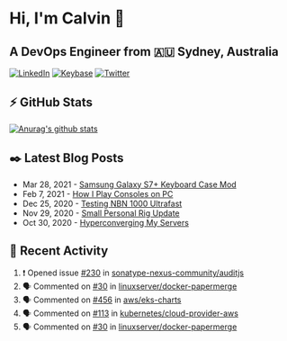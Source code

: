 # Hi, I'm Calvin 🍭
## A DevOps Engineer from 🇦🇺 Sydney, Australia</h3>

[![LinkedIn](https://img.shields.io/badge/-c–bui-0077B5?style=flat-square&labelColor=0077B5&logo=LinkedIn&logoColor=white)](https://www.linkedin.com/in/c-bui/)
[![Keybase](https://img.shields.io/badge/-calvinbui-ff6f21?style=flat-square&labelColor=ff6f21&logo=Keybase&logoColor=white)](https://keybase.io/calvinbui)
[![Twitter](https://img.shields.io/badge/-ASAPCalvin-1DA1F2?style=flat-square&labelColor=1DA1F2&logo=Twitter&logoColor=white)](https://twitter.com/ASAPCalvin)

<!-- https://github.com/rishavanand/github-profilinator -->
## ⚡ GitHub Stats
[![Anurag's github stats](https://github-readme-stats.vercel.app/api?username=calvinbui&count_private=true&hide_title=true)](https://github.com/anuraghazra/github-readme-stats)

<!-- https://github.com/gautamkrishnar/blog-post-workflow -->
## ✒️ Latest Blog Posts

<!-- BLOG-POST-LIST:START -->
- Mar 28, 2021 - [Samsung Galaxy S7+ Keyboard Case Mod](https://calvin.me/samsung-galaxy-tab-s7-plus-keyboard-case-mod)
- Feb 7, 2021 - [How I Play Consoles on PC](https://calvin.me/how-i-play-consoles-on-pc)
- Dec 25, 2020 - [Testing NBN 1000 Ultrafast](https://calvin.me/testing-nbn-1000-ultrafast)
- Nov 29, 2020 - [Small Personal Rig Update](https://calvin.me/small-personal-rig-update)
- Oct 30, 2020 - [Hyperconverging My Servers](https://calvin.me/hyperconverging-my-servers)

<!-- BLOG-POST-LIST:END -->

## 🏃‍ Recent Activity

<!--START_SECTION:activity-->
1. ❗️ Opened issue [#230](https://github.com/sonatype-nexus-community/auditjs/issues/230) in [sonatype-nexus-community/auditjs](https://github.com/sonatype-nexus-community/auditjs)
2. 🗣 Commented on [#30](https://github.com/linuxserver/docker-papermerge/issues/30) in [linuxserver/docker-papermerge](https://github.com/linuxserver/docker-papermerge)
3. 🗣 Commented on [#456](https://github.com/aws/eks-charts/issues/456) in [aws/eks-charts](https://github.com/aws/eks-charts)
4. 🗣 Commented on [#113](https://github.com/kubernetes/cloud-provider-aws/issues/113) in [kubernetes/cloud-provider-aws](https://github.com/kubernetes/cloud-provider-aws)
5. 🗣 Commented on [#30](https://github.com/linuxserver/docker-papermerge/issues/30) in [linuxserver/docker-papermerge](https://github.com/linuxserver/docker-papermerge)
<!--END_SECTION:activity-->
